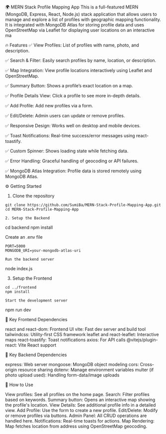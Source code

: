 🌍 MERN Stack Profile Mapping App
This is a full-featured MERN (MongoDB, Express, React, Node.js) stack application that allows users to manage and explore a list of profiles with geographic mapping functionality. It is integrated with MongoDB Atlas for storing profile data and uses OpenStreetMap via Leaflet for displaying user locations on an interactive ma


🔥 Features
✅ View Profiles: List of profiles with name, photo, and description.

✅ Search & Filter: Easily search profiles by name, location, or description.

✅ Map Integration: View profile locations interactively using Leaflet and OpenStreetMap.

✅ Summary Button: Shows a profile’s exact location on a map.

✅ Profile Details View: Click a profile to see more in-depth details.

✅ Add Profile: Add new profiles via a form.

✅ Edit/Delete: Admin users can update or remove profiles.

✅ Responsive Design: Works well on desktop and mobile devices.

✅ Toast Notifications: Real-time success/error messages using react-toastify.

✅ Custom Spinner: Shows loading state while fetching data.

✅ Error Handling: Graceful handling of geocoding or API failures.

✅ MongoDB Atlas Integration: Profile data is stored remotely using MongoDB Atlas.


⚙️ Getting Started
1. Clone the repository
```
git clone https://github.com/SumiBa/MERN-Stack-Profile-Mapping-App.git
cd MERN-Stack-Profile-Mapping-App

2. Setup the Backend
```
cd backend
npm install

Create an .env file
```
PORT=5000
MONGODB_URI=your-mongodb-atlas-uri

Run the backend server
```
node index.js

3. Setup the Frontend
```
cd ../frontend
npm install

Start the development server
```
npm run dev

🔑 Key Frontend Dependencies

react and react-dom: Frontend UI
vite: Fast dev server and build tool
tailwindcss: Utility-first CSS framework
leaflet and react-leaflet: Interactive maps
react-toastify: Toast notifications
axios: For API calls
@vitejs/plugin-react: Vite React support

🧩 Key Backend Dependencies

express: Web server
mongoose: MongoDB object modeling
cors: Cross-origin resource sharing
dotenv: Manage environment variables
multer (if photo upload used): Handling form-data/image uploads

🚀 How to Use

View profiles: See all profiles on the home page.
Search: Filter profiles based on keywords.
Summary button: Opens an interactive map showing the profile's location.
View Details: See additional profile info in a detailed view.
Add Profile: Use the form to create a new profile.
Edit/Delete: Modify or remove profiles via buttons.
Admin Panel: All CRUD operations are handled here.
Notifications: Real-time toasts for actions.
Map Rendering: Map fetches location from address using OpenStreetMap geocoding.
